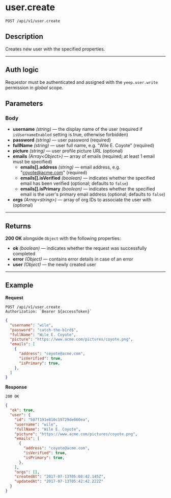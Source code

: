 # user.create

`POST /api/v1/user.create`

## Description

Creates new user with the specified properties.

***

## Auth logic

Requestor must be authenticated and assigned with the `yeep.user.write` permission in _global_ scope.

## Parameters

### Body

- **username** _(string)_ — the display name of the user (required if `isUsernameEnabled` setting is true, otherwise forbidden)
- **password** _(string)_ — user password (required)
- **fullName** _(string)_ — user full name, e.g. "Wile E. Coyote"
(required)
- **picture** _(string)_ — user profile picture URL (optional)
- **emails** _(Array\<Object>)_ — array of emails (required; at least 1 email must be specified)
  - **emails[].address** _(string)_ — email address, e.g. "coyote@acme.com" (required)
  - **emails[].isVerified** _(boolean)_ — indicates whether the specified email has been verified (optional; defaults to `false`)
  - **emails[].isPrimary** _(boolean)_ — indicates whether the specified email is the user's primary email address (optional; defaults to `false`)
- **orgs** _(Array\<string>)_ — array of org IDs to associate the user with (optional)

***

## Returns

**200 OK** alongside `Object` with the following properties:

- **ok** _(boolean)_ — indicates whether the request was successfully completed
- **error** _(Object)_ — contains error details in case of an error
- **user** _(Object)_ — the newly created user

***

## Example

**Request**

```
POST /api/v1/user.create
Authorization: `Bearer ${accessToken}`
```

``` json
{
  "username": "wile",
  "password": "catch-the-b1rd$",
  "fullName": "Wile E. Coyote",
  "picture": "https://www.acme.com/pictures/coyote.png",
  "emails": [
    {
      "address": "coyote@acme.com",
      "isVerified": true,
      "isPrimary": true,
    },
  ]
}
```

**Response**

`200 OK`

``` json
{
  "ok": true,
  "user": {
    "id": "507f191e810c19729de860ea",
    "username": "wile",
    "fullName": "Wile E. Coyote",
    "picture": "https://www.acme.com/pictures/coyote.png",
    "emails": [
      {
        "address": "coyote@acme.com",
        "isVerified": true,
        "isPrimary": true,
      },
    ],
    "orgs": [],
    "createdAt": "2017-07-13T05:00:42.145Z",
    "updatedAt": "2017-07-13T05:42:42.222Z"
  }
}
```
